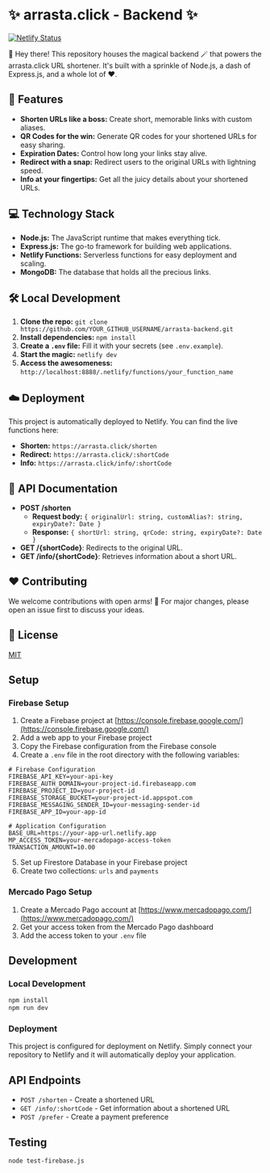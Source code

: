 # ✨ arrasta.click - Backend ✨

[![Netlify Status](https://api.netlify.com/api/v1/badges/arrasta-back/deploy-status)](https://app.netlify.com/sites/arrasta-back/deploys)

👋 Hey there! This repository houses the magical backend 🪄 that powers the arrasta.click URL shortener. It's built with a sprinkle of Node.js, a dash of Express.js, and a whole lot of ❤️.

## 🚀 Features

* **Shorten URLs like a boss:** Create short, memorable links with custom aliases.
* **QR Codes for the win:** Generate QR codes for your shortened URLs for easy sharing.
* **Expiration Dates:** Control how long your links stay alive.
* **Redirect with a snap:** Redirect users to the original URLs with lightning speed.
* **Info at your fingertips:** Get all the juicy details about your shortened URLs.

## 💻 Technology Stack

* **Node.js:** The JavaScript runtime that makes everything tick.
* **Express.js:** The go-to framework for building web applications.
* **Netlify Functions:** Serverless functions for easy deployment and scaling.
* **MongoDB:** The database that holds all the precious links.

## 🛠️ Local Development

1. **Clone the repo:** `git clone https://github.com/YOUR_GITHUB_USERNAME/arrasta-backend.git`
2. **Install dependencies:** `npm install`
3. **Create a `.env` file:** Fill it with your secrets (see `.env.example`).
4. **Start the magic:** `netlify dev`
5. **Access the awesomeness:** `http://localhost:8888/.netlify/functions/your_function_name`

## ☁️ Deployment

This project is automatically deployed to Netlify. You can find the live functions here:

* **Shorten:** `https://arrasta.click/shorten`
* **Redirect:** `https://arrasta.click/:shortCode`
* **Info:** `https://arrasta.click/info/:shortCode`

## 📖 API Documentation

* **POST /shorten**
    * **Request body:** `{ originalUrl: string, customAlias?: string, expiryDate?: Date }`
    * **Response:** `{ shortUrl: string, qrCode: string, expiryDate?: Date }`
* **GET /{shortCode}**: Redirects to the original URL.
* **GET /info/{shortCode}**: Retrieves information about a short URL.

## ❤️ Contributing

We welcome contributions with open arms! 🤗 For major changes, please open an issue first to discuss your ideas.

## 📜 License

[MIT](https://choosealicense.com/licenses/mit/)

## Setup

### Firebase Setup

1. Create a Firebase project at [https://console.firebase.google.com/](https://console.firebase.google.com/)
2. Add a web app to your Firebase project
3. Copy the Firebase configuration from the Firebase console
4. Create a `.env` file in the root directory with the following variables:

```
# Firebase Configuration
FIREBASE_API_KEY=your-api-key
FIREBASE_AUTH_DOMAIN=your-project-id.firebaseapp.com
FIREBASE_PROJECT_ID=your-project-id
FIREBASE_STORAGE_BUCKET=your-project-id.appspot.com
FIREBASE_MESSAGING_SENDER_ID=your-messaging-sender-id
FIREBASE_APP_ID=your-app-id

# Application Configuration
BASE_URL=https://your-app-url.netlify.app
MP_ACCESS_TOKEN=your-mercadopago-access-token
TRANSACTION_AMOUNT=10.00
```

5. Set up Firestore Database in your Firebase project
6. Create two collections: `urls` and `payments`

### Mercado Pago Setup

1. Create a Mercado Pago account at [https://www.mercadopago.com/](https://www.mercadopago.com/)
2. Get your access token from the Mercado Pago dashboard
3. Add the access token to your `.env` file

## Development

### Local Development

```bash
npm install
npm run dev
```

### Deployment

This project is configured for deployment on Netlify. Simply connect your repository to Netlify and it will automatically deploy your application.

## API Endpoints

- `POST /shorten` - Create a shortened URL
- `GET /info/:shortCode` - Get information about a shortened URL
- `POST /prefer` - Create a payment preference

## Testing

```bash
node test-firebase.js
```